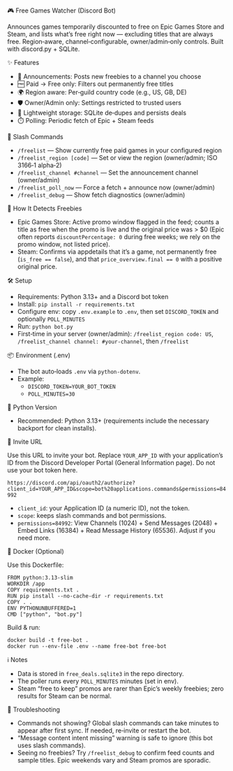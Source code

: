 🎮 Free Games Watcher (Discord Bot)

Announces games temporarily discounted to free on Epic Games Store and Steam, and lists what’s free right now — excluding titles that are always free. Region‑aware, channel‑configurable, owner/admin‑only controls. Built with discord.py + SQLite.

✨ Features

- 🔔 Announcements: Posts new freebies to a channel you choose
- 🆓 Paid → Free only: Filters out permanently free titles
- 🌍 Region aware: Per‑guild country code (e.g., US, GB, DE)
- 🛡️ Owner/Admin only: Settings restricted to trusted users
- 💾 Lightweight storage: SQLite de‑dupes and persists deals
- ⏱️ Polling: Periodic fetch of Epic + Steam feeds

🧩 Slash Commands

- `/freelist` — Show currently free paid games in your configured region
- `/freelist_region [code]` — Set or view the region (owner/admin; ISO 3166‑1 alpha‑2)
- `/freelist_channel #channel` — Set the announcement channel (owner/admin)
- `/freelist_poll_now` — Force a fetch + announce now (owner/admin)
- `/freelist_debug` — Show fetch diagnostics (owner/admin)

🧠 How It Detects Freebies

- Epic Games Store: Active promo window flagged in the feed; counts a title as free when the promo is live and the original price was > $0 (Epic often reports `discountPercentage: 0` during free weeks; we rely on the promo window, not listed price).
- Steam: Confirms via appdetails that it’s a game, not permanently free (`is_free == false`), and that `price_overview.final == 0` with a positive original price.

🛠️ Setup

- Requirements: Python 3.13+ and a Discord bot token
- Install: `pip install -r requirements.txt`
- Configure env: copy `.env.example` to `.env`, then set `DISCORD_TOKEN` and optionally `POLL_MINUTES`
- Run: `python bot.py`
- First‑time in your server (owner/admin): `/freelist_region code: US`, `/freelist_channel channel: #your-channel`, then `/freelist`

📦 Environment (.env)

- The bot auto‑loads `.env` via `python-dotenv`.
- Example:
  - `DISCORD_TOKEN=YOUR_BOT_TOKEN`
  - `POLL_MINUTES=30`

🐍 Python Version

- Recommended: Python 3.13+ (requirements include the necessary backport for clean installs).

🔗 Invite URL

Use this URL to invite your bot. Replace `YOUR_APP_ID` with your application’s ID from the Discord Developer Portal (General Information page). Do not use your bot token here.

`https://discord.com/api/oauth2/authorize?client_id=YOUR_APP_ID&scope=bot%20applications.commands&permissions=84992`

- `client_id`: your Application ID (a numeric ID), not the token.
- `scope`: keeps slash commands and bot permissions.
- `permissions=84992`: View Channels (1024) + Send Messages (2048) + Embed Links (16384) + Read Message History (65536). Adjust if you need more.

🐳 Docker (Optional)

Use this Dockerfile:

```
FROM python:3.13-slim
WORKDIR /app
COPY requirements.txt .
RUN pip install --no-cache-dir -r requirements.txt
COPY . .
ENV PYTHONUNBUFFERED=1
CMD ["python", "bot.py"]
```

Build & run:

```
docker build -t free-bot .
docker run --env-file .env --name free-bot free-bot
```

ℹ️ Notes

- Data is stored in `free_deals.sqlite3` in the repo directory.
- The poller runs every `POLL_MINUTES` minutes (set in env).
- Steam “free to keep” promos are rarer than Epic’s weekly freebies; zero results for Steam can be normal.

🙋 Troubleshooting

- Commands not showing? Global slash commands can take minutes to appear after first sync. If needed, re‑invite or restart the bot.
- “Message content intent missing” warning is safe to ignore (this bot uses slash commands).
- Seeing no freebies? Try `/freelist_debug` to confirm feed counts and sample titles. Epic weekends vary and Steam promos are sporadic.
